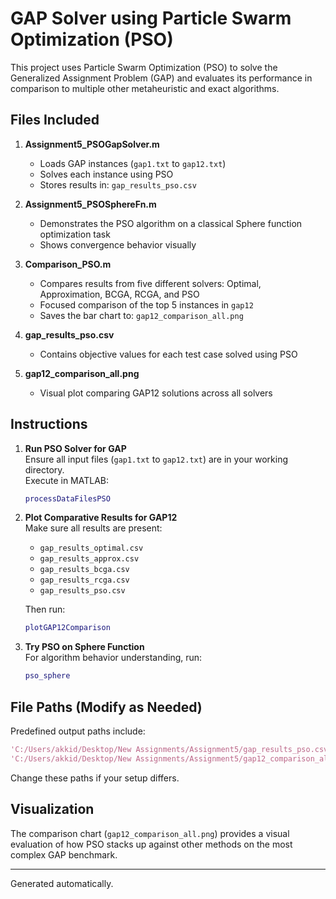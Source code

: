 
# GAP Solver using Particle Swarm Optimization (PSO)

This project uses Particle Swarm Optimization (PSO) to solve the Generalized Assignment Problem (GAP) and evaluates its performance in comparison to multiple other metaheuristic and exact algorithms.

## Files Included

1. **Assignment5_PSOGapSolver.m**  
   - Loads GAP instances (`gap1.txt` to `gap12.txt`)  
   - Solves each instance using PSO  
   - Stores results in: `gap_results_pso.csv`

2. **Assignment5_PSOSphereFn.m**  
   - Demonstrates the PSO algorithm on a classical Sphere function optimization task  
   - Shows convergence behavior visually

3. **Comparison_PSO.m**  
   - Compares results from five different solvers: Optimal, Approximation, BCGA, RCGA, and PSO  
   - Focused comparison of the top 5 instances in `gap12`  
   - Saves the bar chart to: `gap12_comparison_all.png`

4. **gap_results_pso.csv**  
   - Contains objective values for each test case solved using PSO

5. **gap12_comparison_all.png**  
   - Visual plot comparing GAP12 solutions across all solvers

## Instructions

1. **Run PSO Solver for GAP**  
   Ensure all input files (`gap1.txt` to `gap12.txt`) are in your working directory.  
   Execute in MATLAB:
   ```matlab
   processDataFilesPSO
   ```

2. **Plot Comparative Results for GAP12**  
   Make sure all results are present:  
   - `gap_results_optimal.csv`  
   - `gap_results_approx.csv`  
   - `gap_results_bcga.csv`  
   - `gap_results_rcga.csv`  
   - `gap_results_pso.csv`  
   
   Then run:
   ```matlab
   plotGAP12Comparison
   ```

3. **Try PSO on Sphere Function**  
   For algorithm behavior understanding, run:
   ```matlab
   pso_sphere
   ```

## File Paths (Modify as Needed)

Predefined output paths include:
```matlab
'C:/Users/akkid/Desktop/New Assignments/Assignment5/gap_results_pso.csv'
'C:/Users/akkid/Desktop/New Assignments/Assignment5/gap12_comparison_all.png'
```
Change these paths if your setup differs.

## Visualization

The comparison chart (`gap12_comparison_all.png`) provides a visual evaluation of how PSO stacks up against other methods on the most complex GAP benchmark.

---
Generated automatically.
